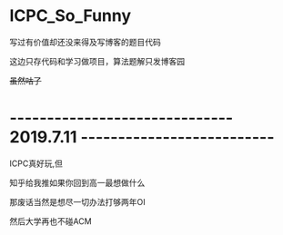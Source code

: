 # ICPC_So_Funny
<p>写过有价值却还没来得及写博客的题目代码</p>
<p>这边只存代码和学习做项目，算法题解只发博客园</p>
<del>虽然咕了</del><br/>

# ------------------------------ 2019.7.11 --------------------------

<p>ICPC真好玩,但</p>
<p>知乎给我推如果你回到高一最想做什么</p>
<p>那废话当然是想尽一切办法打够两年OI</p>
<p>然后大学再也不碰ACM</p>

